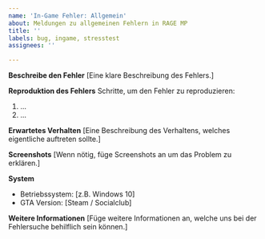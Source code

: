 ```yaml
---
name: 'In-Game Fehler: Allgemein'
about: Meldungen zu allgemeinen Fehlern in RAGE MP
title: ''
labels: bug, ingame, stresstest
assignees: ''

---
```


**Beschreibe den Fehler**
[Eine klare Beschreibung des Fehlers.]

**Reproduktion des Fehlers**
Schritte, um den Fehler zu reproduzieren:
1. ...
2. ...

**Erwartetes Verhalten**
[Eine Beschreibung des Verhaltens, welches eigentliche auftreten sollte.]

**Screenshots**
[Wenn nötig, füge Screenshots an um das Problem zu erklären.]

**System**
 - Betriebssystem: [z.B. Windows 10]
 - GTA Version: [Steam / Socialclub]

**Weitere Informationen**
[Füge weitere Informationen an, welche uns bei der Fehlersuche behilflich sein können.]
